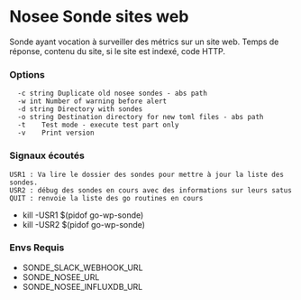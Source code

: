 # Nosee Sonde sites web

Sonde ayant vocation à surveiller des métrics sur un site web.
Temps de réponse, contenu du site, si le site est indexé, code HTTP.

### Options
``` text
  -c string Duplicate old nosee sondes - abs path
  -w int Number of warning before alert
  -d string Directory with sondes
  -o string Destination directory for new toml files - abs path
  -t	Test mode - execute test part only
  -v	Print version
```
### Signaux écoutés
```text
USR1 : Va lire le dossier des sondes pour mettre à jour la liste des sondes.
USR2 : débug des sondes en cours avec des informations sur leurs satus
QUIT : renvoie la liste des go routines en cours
```
- kill -USR1 $(pidof go-wp-sonde)
- kill -USR2 $(pidof go-wp-sonde)

### Envs Requis
- SONDE_SLACK_WEBHOOK_URL
- SONDE_NOSEE_URL
- SONDE_NOSEE_INFLUXDB_URL
